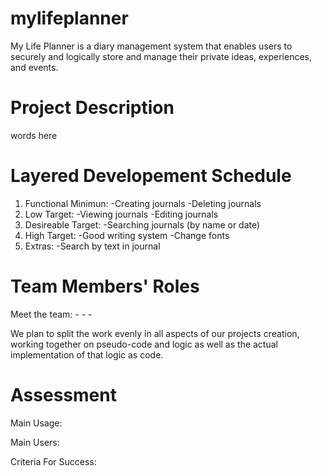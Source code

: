 # mylifeplanner
My Life Planner is a diary management system that enables users to securely and logically store and manage their private ideas, experiences, and events.



# Project Description
words here



# Layered Developement Schedule
1. Functional Minimun:
     -Creating journals
     -Deleting journals
2. Low Target:
     -Viewing journals
     -Editing journals
3. Desireable Target:
     -Searching journals (by name or date)
4. High Target:
     -Good writing system
     -Change fonts
5. Extras:
     -Search by text in journal



# Team Members' Roles

Meet the team:
    -
    -
    -

We plan to split the work evenly in all aspects of our projects creation, working together on pseudo-code and logic as well as the actual implementation of that logic as code.



# Assessment

Main Usage:

Main Users:

Criteria For Success:
